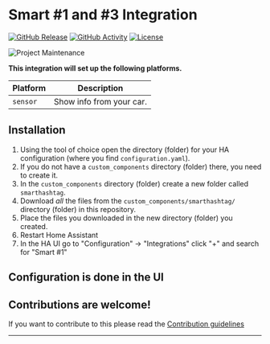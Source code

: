 # Smart #1 and #3 Integration

[![GitHub Release][releases-shield]][releases]
[![GitHub Activity][commits-shield]][commits]
[![License][license-shield]](LICENSE)

![Project Maintenance][maintenance-shield]

**This integration will set up the following platforms.**

Platform | Description
-- | --
`sensor` | Show info from your car.

## Installation

1. Using the tool of choice open the directory (folder) for your HA configuration (where you find `configuration.yaml`).
1. If you do not have a `custom_components` directory (folder) there, you need to create it.
1. In the `custom_components` directory (folder) create a new folder called `smarthashtag`.
1. Download _all_ the files from the `custom_components/smarthashtag/` directory (folder) in this repository.
1. Place the files you downloaded in the new directory (folder) you created.
1. Restart Home Assistant
1. In the HA UI go to "Configuration" -> "Integrations" click "+" and search for "Smart #1"

## Configuration is done in the UI

<!---->

## Contributions are welcome!

If you want to contribute to this please read the [Contribution guidelines](CONTRIBUTING.md)

***

[commits-shield]: https://img.shields.io/github/commit-activity/y/ludeeus/smarthashtag.svg?style=for-the-badge
[commits]: https://github.com/ludeeus/smarthashtag/commits/main
[license-shield]: https://img.shields.io/github/license/ludeeus/smarthashtag.svg?style=for-the-badge
[maintenance-shield]: https://img.shields.io/badge/maintainer-Bastian%20Neumann%20%40DasBasti-blue.svg?style=for-the-badge
[releases-shield]: https://img.shields.io/github/release/ludeeus/smarthashtag.svg?style=for-the-badge
[releases]: https://github.com/ludeeus/smarthashtag/releases
